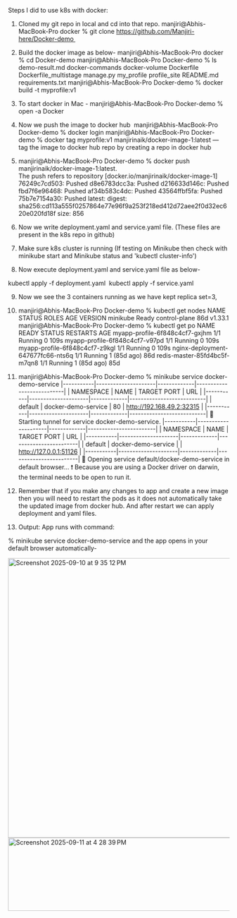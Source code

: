 Steps I did to use k8s with docker:

1. Cloned my git repo in local and cd into that repo. manjiri@Abhis-MacBook-Pro docker % git clone https://github.com/Manjiri-here/Docker-demo 

2. Build the docker image as below- manjiri@Abhis-MacBook-Pro docker % cd Docker-demo manjiri@Abhis-MacBook-Pro Docker-demo % ls demo-result.md		docker-commands		docker-volume		Dockerfile		Dockerfile_multistage	manage.py		my_profile		profile_site		README.md		requirements.txt manjiri@Abhis-MacBook-Pro Docker-demo % docker build -t myprofile:v1
 
3. To start docker in Mac  - manjiri@Abhis-MacBook-Pro Docker-demo % open -a Docker 

4. Now we push the image to docker hub  manjiri@Abhis-MacBook-Pro Docker-demo % docker login manjiri@Abhis-MacBook-Pro Docker-demo % docker tag myprofile:v1 manjirinaik/docker-image-1:latest      — tag the image to docker hub repo by creating a repo in docker hub 

5. manjiri@Abhis-MacBook-Pro Docker-demo % docker push manjirinaik/docker-image-1:latest.   
The push refers to repository [docker.io/manjirinaik/docker-image-1]
76249c7cd503: Pushed
d8e6783dcc3a: Pushed
d216633d146c: Pushed
fbd7f6e96468: Pushed
af34b583c4dc: Pushed
43564ffbf5fa: Pushed
75b7e7154a30: Pushed
latest: digest: sha256:cd113a555f0257864e77e96f9a253f218ed412d72aee2f0d32ec620e020fd18f size: 856

6. Now we write deployment.yaml and service.yaml file. (These files are present in the k8s repo in github) 

7. Make sure k8s cluster is running (If testing on Minikube then check with minikube start and Minikube status and 'kubectl cluster-info') 

8. Now execute deployment.yaml and service.yaml file as below-  

kubectl apply -f deployment.yaml 
kubectl apply -f service.yaml 

9. Now we see the 3 containers running as we have kept replica set=3,  

10) manjiri@Abhis-MacBook-Pro Docker-demo % kubectl get nodes
NAME       STATUS   ROLES           AGE   VERSION
minikube   Ready    control-plane   86d   v1.33.1
manjiri@Abhis-MacBook-Pro Docker-demo % kubectl get po
NAME                                READY   STATUS    RESTARTS      AGE
myapp-profile-6f848c4cf7-gxjhm      1/1     Running   0             109s
myapp-profile-6f848c4cf7-v97pd      1/1     Running   0             109s
myapp-profile-6f848c4cf7-z9kgl      1/1     Running   0             109s
nginx-deployment-647677fc66-nts6q   1/1     Running   1 (85d ago)   86d
redis-master-85fd4bc5f-m7qn8        1/1     Running   1 (85d ago)   85d  

11) manjiri@Abhis-MacBook-Pro Docker-demo % minikube service docker-demo-service
|-----------|---------------------|-------------|---------------------------|
| NAMESPACE |        NAME         | TARGET PORT |            URL            |
|-----------|---------------------|-------------|---------------------------|
| default   | docker-demo-service |          80 | http://192.168.49.2:32315 |
|-----------|---------------------|-------------|---------------------------|
🏃  Starting tunnel for service docker-demo-service.
|-----------|---------------------|-------------|------------------------|
| NAMESPACE |        NAME         | TARGET PORT |          URL           |
|-----------|---------------------|-------------|------------------------|
| default   | docker-demo-service |             | http://127.0.0.1:51126 |
|-----------|---------------------|-------------|------------------------|
🎉  Opening service default/docker-demo-service in default browser...
❗  Because you are using a Docker driver on darwin, the terminal needs to be open to run it.

12)  Remember that if you make any changes to app and create a new image then you will need to restart the pods as it does not automatically take the updated image from docker hub. And after restart we can apply deployment and yaml files.  

13) Output: App runs with command: 

% minikube service docker-demo-service and the app opens in your default browser automatically-

<img width="1792" height="634" alt="Screenshot 2025-09-10 at 9 35 12 PM" src="https://github.com/user-attachments/assets/816a1653-40f1-4580-b161-8c671e7adceb" />

<img width="566" height="166" alt="Screenshot 2025-09-11 at 4 28 39 PM" src="https://github.com/user-attachments/assets/8b6a31a7-5c2e-4c0e-9bde-f5eac76bf137" />


